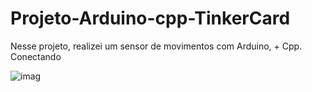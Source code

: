 # Projeto-Arduino-cpp-TinkerCard

  Nesse projeto, realizei um sensor de movimentos com Arduino, + Cpp. Conectando
  
![imag](https://github.com/user-attachments/assets/a318b6ee-bb10-40b8-add4-95fb8471fec1)
